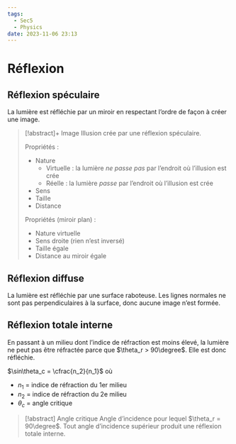 ```yaml
---
tags:
  - Sec5
  - Physics
date: 2023-11-06 23:13
---
```


# Réflexion

## Réflexion spéculaire

La lumière est réfléchie par un miroir en respectant l’ordre de façon à créer une image.

> [!abstract]+ Image
> Illusion crée par une réflexion spéculaire.
> 
> Propriétés :
> 
> - Nature
> 	- Virtuelle : la lumière *ne passe pas* par l’endroit où l’illusion est crée
> 	- Réelle : la lumière *passe* par l’endroit où l’illusion est crée
> - Sens
> - Taille
> - Distance
> 
> Propriétés (miroir plan) :
> 
> - Nature virtuelle
> - Sens droite (rien n’est inversé)
> - Taille égale
> - Distance au miroir égale

## Réflexion diffuse

La lumière est réfléchie par une surface raboteuse. Les lignes normales ne sont pas perpendiculaires à la surface, donc aucune image n’est formée.

## Réflexion totale interne

En passant à un milieu dont l’indice de réfraction est moins élevé, la lumière ne peut pas être réfractée parce que $\theta_r > 90\degree$. Elle est donc réfléchie.

$\sin\theta_c = \cfrac{n_2}{n_1}$ où

- $n_1$ = indice de réfraction du 1er milieu
- $n_2$ = indice de réfraction du 2e milieu
- $\theta_c$ = angle critique

> [!abstract] Angle critique
> Angle d’incidence pour lequel $\theta_r = 90\degree$. Tout angle d’incidence supérieur produit une réflexion totale interne.
